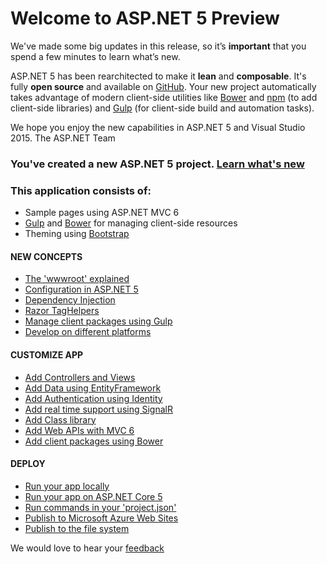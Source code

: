 # Welcome to ASP.NET 5 Preview

We've made some big updates in this release, so it’s **important** that you spend a few minutes to learn what’s new.

ASP.NET 5 has been rearchitected to make it **lean** and **composable**. It's fully **open source** and available on [GitHub](http://go.microsoft.com/fwlink/?LinkID=517854).
Your new project automatically takes advantage of modern client-side utilities like [Bower](http://go.microsoft.com/fwlink/?LinkId=518004) and [npm](http://go.microsoft.com/fwlink/?LinkId=518005) (to add client-side libraries) and [Gulp](http://go.microsoft.com/fwlink/?LinkId=518007) (for client-side build and automation tasks).

We hope you enjoy the new capabilities in ASP.NET 5 and Visual Studio 2015.
The ASP.NET Team

### You've created a new ASP.NET 5 project. [Learn what's new](http://go.microsoft.com/fwlink/?LinkId=518016)

### This application consists of:

- Sample pages using ASP.NET MVC 6
- [Gulp](http://go.microsoft.com/fwlink/?LinkId=518007) and [Bower](http://go.microsoft.com/fwlink/?LinkId=518004) for managing client-side resources
- Theming using [Bootstrap](http://go.microsoft.com/fwlink/?LinkID=398939)

#### NEW CONCEPTS

- [The 'wwwroot' explained](http://go.microsoft.com/fwlink/?LinkId=518008)
- [Configuration in ASP.NET 5](http://go.microsoft.com/fwlink/?LinkId=518012)
- [Dependency Injection](http://go.microsoft.com/fwlink/?LinkId=518013)
- [Razor TagHelpers](http://go.microsoft.com/fwlink/?LinkId=518014)
- [Manage client packages using Gulp](http://go.microsoft.com/fwlink/?LinkID=517849)
- [Develop on different platforms](http://go.microsoft.com/fwlink/?LinkID=517850)

#### CUSTOMIZE APP

- [Add Controllers and Views](http://go.microsoft.com/fwlink/?LinkID=398600)
- [Add Data using EntityFramework](http://go.microsoft.com/fwlink/?LinkID=398602)
- [Add Authentication using Identity](http://go.microsoft.com/fwlink/?LinkID=398603)
- [Add real time support using SignalR](http://go.microsoft.com/fwlink/?LinkID=398606)
- [Add Class library](http://go.microsoft.com/fwlink/?LinkID=398604)
- [Add Web APIs with MVC 6](http://go.microsoft.com/fwlink/?LinkId=518009)
- [Add client packages using Bower](http://go.microsoft.com/fwlink/?LinkID=517848)

#### DEPLOY

- [Run your app locally](http://go.microsoft.com/fwlink/?LinkID=517851)
- [Run your app on ASP.NET Core 5](http://go.microsoft.com/fwlink/?LinkID=517852)
- [Run commands in your 'project.json'](http://go.microsoft.com/fwlink/?LinkID=517853)
- [Publish to Microsoft Azure Web Sites](http://go.microsoft.com/fwlink/?LinkID=398609)
- [Publish to the file system](http://go.microsoft.com/fwlink/?LinkId=518019)

We would love to hear your [feedback](http://go.microsoft.com/fwlink/?LinkId=518015)
